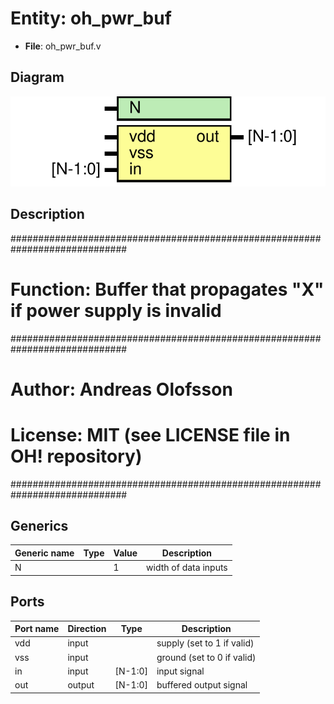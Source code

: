 # Entity: oh_pwr_buf

- **File**: oh_pwr_buf.v
## Diagram

![Diagram](oh_pwr_buf.svg "Diagram")
## Description

#############################################################################
# Function: Buffer that propagates "X" if power supply is invalid           #
#############################################################################
# Author:   Andreas Olofsson                                                #
# License:  MIT  (see LICENSE file in OH! repository)                       #
#############################################################################

## Generics

| Generic name | Type | Value | Description            |
| ------------ | ---- | ----- | ---------------------- |
| N            |      | 1     |  width of data inputs  |
## Ports

| Port name | Direction | Type    | Description                |
| --------- | --------- | ------- | -------------------------- |
| vdd       | input     |         | supply (set to 1 if valid) |
| vss       | input     |         | ground (set to 0 if valid) |
| in        | input     | [N-1:0] | input signal               |
| out       | output    | [N-1:0] | buffered output signal     |
